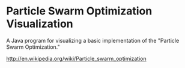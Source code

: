 Particle Swarm Optimization Visualization
=================

A Java program for visualizing a basic implementation of the "Particle Swarm Optimization."

http://en.wikipedia.org/wiki/Particle_swarm_optimization